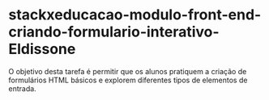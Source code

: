 # stackxeducacao-modulo-front-end-criando-formulario-interativo-Eldissone
O objetivo desta tarefa é permitir que os alunos pratiquem a criação de formulários HTML básicos e explorem diferentes tipos de elementos de entrada.
